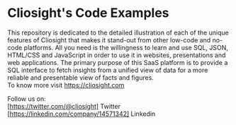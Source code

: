 # Cliosight's Code Examples
This repository is dedicated to the detailed illustration of each of the unique features of Cliosight that makes it stand-out from other low-code and no-code platforms. All you need is the willingness to learn and use SQL, JSON, HTML/CSS and JavaScript in order to use it in websites, presentations and web applications. The primary purpose of this SaaS platform is to provide a SQL interface to fetch insights from a unified view of data for a more reliable and presentable view of facts and figures.  
To know more visit https://cliosight.com

Follow us on:  
[https://twitter.com/@cliosight] Twitter  
[https://linkedin.com/company/14571342] Linkedin



